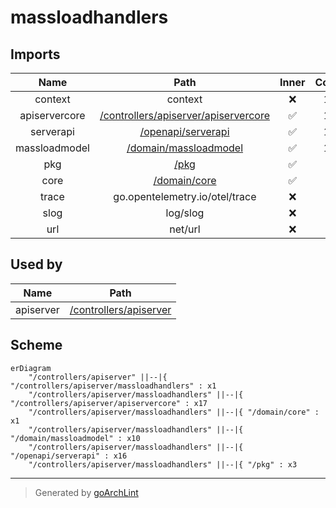 # massloadhandlers

## Imports

|     Name      |                           Path                           | Inner | Count |
|:-------------:|:--------------------------------------------------------:|:-----:|:-----:|
|    context    |                         context                          |  ❌   |  17   |
| apiservercore | [/controllers/apiserver/apiservercore](apiservercore.md) |  ✅   |  17   |
|   serverapi   |     [/openapi/serverapi](../../openapi/serverapi.md)     |  ✅   |  16   |
| massloadmodel |  [/domain/massloadmodel](../../domain/massloadmodel.md)  |  ✅   |  10   |
|      pkg      |                   [/pkg](../../pkg.md)                   |  ✅   |   3   |
|     core      |           [/domain/core](../../domain/core.md)           |  ✅   |   1   |
|     trace     |              go.opentelemetry.io/otel/trace              |  ❌   |   1   |
|     slog      |                         log/slog                         |  ❌   |   1   |
|      url      |                         net/url                          |  ❌   |   1   |

## Used by

|   Name    |                   Path                    |
|:---------:|:-----------------------------------------:|
| apiserver | [/controllers/apiserver](../apiserver.md) |

## Scheme

```mermaid
erDiagram
    "/controllers/apiserver" ||--|{ "/controllers/apiserver/massloadhandlers" : x1
    "/controllers/apiserver/massloadhandlers" ||--|{ "/controllers/apiserver/apiservercore" : x17
    "/controllers/apiserver/massloadhandlers" ||--|{ "/domain/core" : x1
    "/controllers/apiserver/massloadhandlers" ||--|{ "/domain/massloadmodel" : x10
    "/controllers/apiserver/massloadhandlers" ||--|{ "/openapi/serverapi" : x16
    "/controllers/apiserver/massloadhandlers" ||--|{ "/pkg" : x3
```

---

> Generated by [goArchLint](https://github.com/gbh007/goarchlint)
